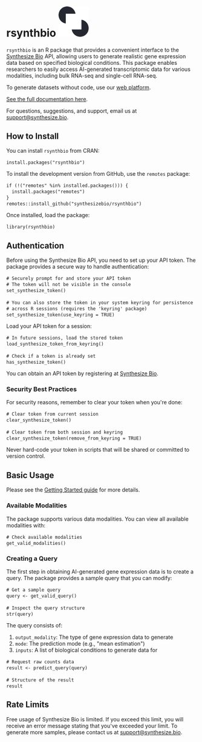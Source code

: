 # rsynthbio <img src="assets/logomark.png" style="width: 80px;" alt="Logomark">

`rsynthbio` is an R package that provides a convenient interface to the [Synthesize Bio](https://www.synthesize.bio/) API, allowing users to generate realistic gene expression data based on specified biological conditions. This package enables researchers to easily access AI-generated transcriptomic data for various modalities, including bulk RNA-seq and single-cell RNA-seq.

To generate datasets without code, use our [web platform](https://app.synthesize.bio/datasets/).

[See the full documentation here](https://synthesizebio.github.io/rsynthbio/).

For questions, suggestions, and support, email us at [support@synthesize.bio](mailto:support@synthesize.bio).

## How to Install

You can install `rsynthbio` from CRAN:

```
install.packages("rsynthbio")
```

To install the development version from GitHub, use the `remotes` package:

```
if (!("remotes" %in% installed.packages())) {
  install.packages("remotes")
}
remotes::install_github("synthesizebio/rsynthbio")
```

Once installed, load the package:

```
library(rsynthbio)
```

## Authentication

Before using the Synthesize Bio API, you need to set up your API token. The package provides a secure way to handle authentication:

```
# Securely prompt for and store your API token
# The token will not be visible in the console
set_synthesize_token()

# You can also store the token in your system keyring for persistence
# across R sessions (requires the 'keyring' package)
set_synthesize_token(use_keyring = TRUE)
```

Load your API token for a session:

```
# In future sessions, load the stored token
load_synthesize_token_from_keyring()

# Check if a token is already set
has_synthesize_token()
```

You can obtain an API token by registering at [Synthesize Bio](https://app.synthesize.bio).

### Security Best Practices

For security reasons, remember to clear your token when you're done:

```
# Clear token from current session
clear_synthesize_token()

# Clear token from both session and keyring
clear_synthesize_token(remove_from_keyring = TRUE)
```

Never hard-code your token in scripts that will be shared or committed to version control.

## Basic Usage

Please see the [Getting Started guide](https://synthesizebio.github.io/rsynthbio/articles/getting-started.html) for more details.

### Available Modalities

The package supports various data modalities. You can view all available modalities with:

```
# Check available modalities
get_valid_modalities()
```

### Creating a Query

The first step in obtaining AI-generated gene expression data is to create a query. The package provides a sample query that you can modify:

```
# Get a sample query
query <- get_valid_query()

# Inspect the query structure
str(query)
```

The query consists of:

1. `output_modality`: The type of gene expression data to generate
2. `mode`: The prediction mode (e.g., "mean estimation")
3. `inputs`: A list of biological conditions to generate data for

```
# Request raw counts data
result <- predict_query(query)

# Structure of the result
result
```

## Rate Limits

Free usage of Synthesize Bio is limited.
If you exceed this limit, you will receive an error message stating that you've exceeded your limit.
To generate more samples, please contact us at [support@synthesize.bio](mailto:support@synthesize.bio).

